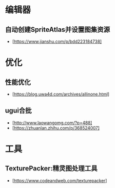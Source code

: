 # 编辑器
## 自动创建SpriteAtlas并设置图集资源
- [https://www.jianshu.com/p/bdd223184738]

# 优化
## 性能优化
- [https://blog.uwa4d.com/archives/allinone.html]

## ugui合批 
- [http://www.laowangomg.com/?p=488]
- [https://zhuanlan.zhihu.com/p/368524007]

# 工具
## TexturePacker:精灵图处理工具
- [https://www.codeandweb.com/texturepacker]

